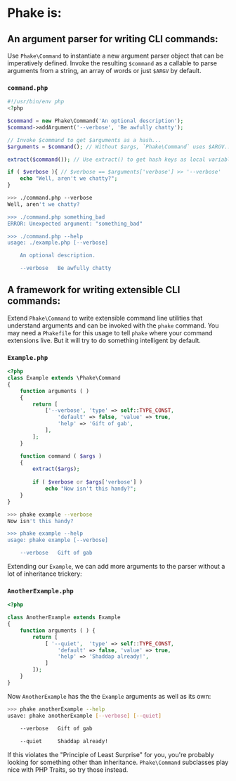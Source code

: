 Phake is:
========

An argument parser for writing CLI commands:
--------------------------------------------

Use `Phake\Command` to instantiate a new argument parser object that can be imperatively defined. Invoke the resulting `$command` as a callable to parse arguments from a string, an array of words or just `$ARGV` by default.

### `command.php`

```php
#!/usr/bin/env php
<?php

$command = new Phake\Command('An optional description');
$command->addArgument('--verbose', 'Be awfully chatty');

// Invoke $command to get $arguments as a hash...
$arguments = $command(); // Without $args, `Phake\Command` uses $ARGV...

extract($command()); // Use extract() to get hash keys as local variables...

if ( $verbose ){ // $verbose == $arguments['verbose'] >> '--verbose'
    echo "Well, aren't we chatty?";
}
```

```bash
>>> ./command.php --verbose
Well, aren't we chatty?

>>> ./command.php something_bad
ERROR: Unexpected argument: "something_bad"

>>> ./command.php --help
usage: ./example.php [--verbose]

    An optional description.

    --verbose   Be awfully chatty
```

A framework for writing extensible CLI commands:
------------------------------------------------

Extend `Phake\Command` to write extensible command line utilities that understand arguments and can be invoked with the `phake` command. You may need a `Phakefile` for this usage to tell `phake` where your command extensions live. But it will try to do something intelligent by default.

### `Example.php`

```php
<?php
class Example extends \Phake\Command
{
    function arguments ( )
    {
        return [
            ['--verbose', 'type' => self::TYPE_CONST, 
                'default' => false, 'value' => true,
                'help' => 'Gift of gab',
            ],
        ];
    }

    function command ( $args )
    {
        extract($args);
        
        if ( $verbose or $args['verbose'] )
            echo "Now isn't this handy?";
    }
}
```

```bash
>>> phake example --verbose
Now isn't this handy?

>>> phake example --help
usage: phake example [--verbose]

    --verbose   Gift of gab
```

Extending our `Example`, we can add more arguments to the parser without a lot of inheritance trickery:

### `AnotherExample.php`

```php
<?php

class AnotherExample extends Example
{
    function arguments ( ) {
        return [
            [ '--quiet',  'type' => self::TYPE_CONST,
                'default' => false, 'value' => true,
                'help' => 'Shaddap already!',
            ]
        ]);
    }
}
```

Now `AnotherExample` has the the `Example` arguments as well as its own:

```bash
>>> phake anotherExample --help
usave: phake anotherExample [--verbose] [--quiet]

    --verbose   Gift of gab
    
    --quiet     Shaddap already!
```

If this violates the "Principle of Least Surprise" for you, you're probably looking for something other than inheritance. `Phake\Command` subclasses play nice with PHP Traits, so try those instead.
